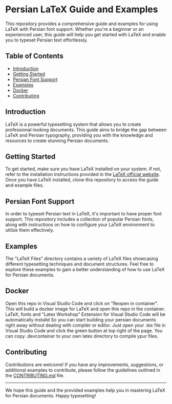 # Persian LaTeX Guide and Examples

This repository provides a comprehensive guide and examples for using LaTeX with Persian font support. Whether you're a beginner or an experienced user, this guide will help you get started with LaTeX and enable you to typeset Persian text effortlessly.

## Table of Contents

- [Introduction](#introduction)
- [Getting Started](#getting-started)
- [Persian Font Support](#persian-font-support)
- [Examples](#examples)
- [Docker](#docker)
- [Contributing](#contributing)

## Introduction

LaTeX is a powerful typesetting system that allows you to create professional-looking documents. This guide aims to bridge the gap between LaTeX and Persian typography, providing you with the knowledge and resources to create stunning Persian documents.

## Getting Started

To get started, make sure you have LaTeX installed on your system. If not, refer to the installation instructions provided in the [LaTeX official website](https://www.latex-project.org/get/). Once you have LaTeX installed, clone this repository to access the guide and example files.

## Persian Font Support

In order to typeset Persian text in LaTeX, it's important to have proper font support. This repository includes a collection of popular Persian fonts, along with instructions on how to configure your LaTeX environment to utilize them effectively.

## Examples

The "LaTeX Files" directory contains a variety of LaTeX files showcasing different typesetting techniques and document structures. Feel free to explore these examples to gain a better understanding of how to use LaTeX for Persian documents.

## Docker
Open this repo in Visual Studio Code and click on "Reopen in container". This will build a docker image for LaTeX and open this repo in the container. LaTeX, fonts and "Latex Workshop" Extension for Visual Studio Code will be automatically installd So you can start building your persian documents right away without dealing with compiler or editor. Just open your .tex file in Visual Studio Code and click the green button at top right of the page.
You can copy .devcontainer to your own latex directory to compile ypur files.

## Contributing

Contributions are welcome! If you have any improvements, suggestions, or additional examples to contribute, please follow the guidelines outlined in the [CONTRIBUTING.md](CONTRIBUTING.md) file.

---

We hope this guide and the provided examples help you in mastering LaTeX for Persian documents. Happy typesetting!

